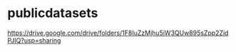 # publicdatasets
https://drive.google.com/drive/folders/1F8IuZzMjhu5iW3QUw895sZpp2ZidPJIQ?usp=sharing
